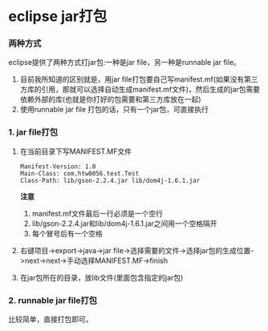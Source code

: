 # eclipse jar打包

### 两种方式

eclipse提供了两种方式打jar包:一种是jar file，另一种是runnable jar file。 

1. 目前我所知道的区别就是，用jar file打包要自己写manifest.mf(如果没有第三方库的引用，那就可以选择自动生成manifest.mf文件)，然后生成的jar包需要依赖外部的库(也就是你打好的包需要和第三方库放在一起) 
2. 使用runnable jar file 打包的话，只有一个jar包，可直接执行

### 1. jar file打包

1. 在当前目录下写MANIFEST.MF文件

   ```
   Manifest-Version: 1.0
   Main-Class: com.htw0056.test.Test
   Class-Path: lib/gson-2.2.4.jar lib/dom4j-1.6.1.jar
   ```
   **注意**

   1. manifest.mf文件最后一行必须是一个空行
   2. lib/gson-2.2.4.jar和lib/dom4j-1.6.1.jar之间用一个空格隔开
   3. 每个冒号后有一个空格

2. 右键项目->export->java->jar file->选择需要的文件->选择jar包的生成位置->next->next->手动选择MANIFEST.MF->finish

3. 在jar包所在的目录，放lib文件(里面包含指定的jar包)

### 2. runnable jar file打包

比较简单，直接打包即可。
